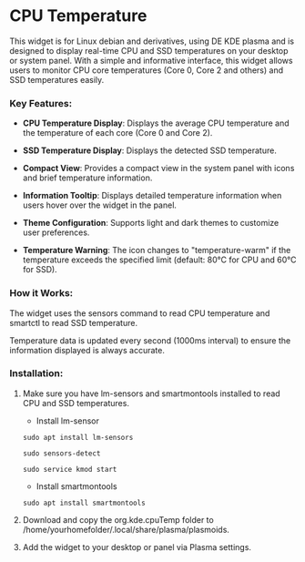 # CPU Temperature

This widget is for Linux debian and derivatives, using DE KDE plasma and is designed to display real-time CPU and SSD temperatures on your desktop or system panel. With a simple and informative interface, this widget allows users to monitor CPU core temperatures (Core 0, Core 2 and others) and SSD temperatures easily.

### Key Features:
- **CPU Temperature Display**: Displays the average CPU temperature and the temperature of each core (Core 0 and Core 2).

- **SSD Temperature Display**: Displays the detected SSD temperature.

- **Compact View**: Provides a compact view in the system panel with icons and brief temperature information.

- **Information Tooltip**: Displays detailed temperature information when users hover over the widget in the panel.

- **Theme Configuration**: Supports light and dark themes to customize user preferences.

- **Temperature Warning**: The icon changes to "temperature-warm" if the temperature exceeds the specified limit (default: 80°C for CPU and 60°C for SSD).

### How it Works:
The widget uses the sensors command to read CPU temperature and smartctl to read SSD temperature.

Temperature data is updated every second (1000ms interval) to ensure the information displayed is always accurate.

### Installation:
1. Make sure you have lm-sensors and smartmontools installed to read CPU and SSD temperatures.
    - Install lm-sensor
  	```
  	sudo apt install lm-sensors
  	```
  
  	```
  	sudo sensors-detect
  	```
  
  	```
  	sudo service kmod start
  	```

    - Install smartmontools
  	```
  	sudo apt install smartmontools
    ```

2. Download and copy the org.kde.cpuTemp folder to /home/yourhomefolder/.local/share/plasma/plasmoids.
3. Add the widget to your desktop or panel via Plasma settings.
